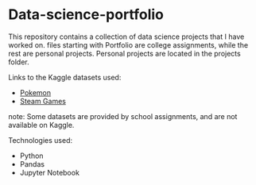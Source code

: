 # Data-science-portfolio
This repository contains a collection of 
data science projects that I have worked on. 
files starting with Portfolio are college assignments,
while the rest are personal projects. Personal projects are located in the projects folder.


Links to the Kaggle datasets used:
- [Pokemon](https://www.kaggle.com/datasets/maca11/all-pokemon-dataset)
- [Steam Games](https://www.kaggle.com/datasets/rahuldabholkar/steam-pc-games)

note: Some datasets are provided by school assignments, and are not available on Kaggle.


Technologies used:
- Python 
- Pandas
- Jupyter Notebook

